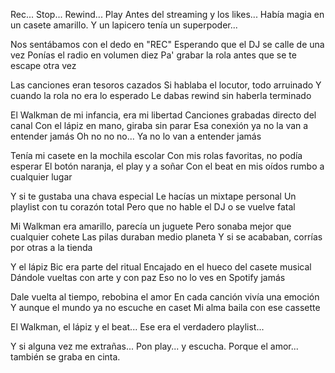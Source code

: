 Rec... Stop... Rewind... Play
Antes del streaming y los likes...
Había magia en un casete amarillo.
Y un lapicero tenía un superpoder...

Nos sentábamos con el dedo en "REC"
Esperando que el DJ se calle de una vez
Ponías el radio en volumen diez
Pa' grabar la rola antes que se te escape otra vez

Las canciones eran tesoros cazados
Si hablaba el locutor, todo arruinado
Y cuando la rola no era lo esperado
Le dabas rewind sin haberla terminado

El Walkman de mi infancia, era mi libertad
Canciones grabadas directo del canal
Con el lápiz en mano, giraba sin parar
Esa conexión ya no la van a entender jamás
Oh no no no...
Ya no lo van a entender jamás

Tenía mi casete en la mochila escolar
Con mis rolas favoritas, no podía esperar
El botón naranja, el play y a soñar
Con el beat en mis oídos rumbo a cualquier lugar

Y si te gustaba una chava especial
Le hacías un mixtape personal
Un playlist con tu corazón total
Pero que no hable el DJ o se vuelve fatal

Mi Walkman era amarillo, parecía un juguete
Pero sonaba mejor que cualquier cohete
Las pilas duraban medio planeta
Y si se acababan, corrías por otras a la tienda

Y el lápiz Bic era parte del ritual
Encajado en el hueco del casete musical
Dándole vueltas con arte y con paz
Eso no lo ves en Spotify jamás

Dale vuelta al tiempo, rebobina el amor
En cada canción vivía una emoción
Y aunque el mundo ya no escuche en caset
Mi alma baila con ese cassette

El Walkman, el lápiz y el beat...
Ese era el verdadero playlist...

Y si alguna vez me extrañas...
Pon play... y escucha.
Porque el amor... también se graba en cinta.
